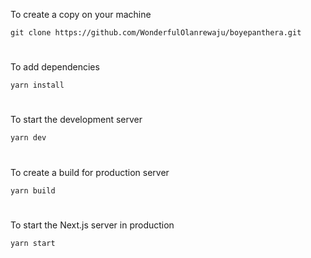 To create a copy on your machine
```
git clone https://github.com/WonderfulOlanrewaju/boyepanthera.git
```
#
To add dependencies
```
yarn install
```
#
To start the development server
```
yarn dev 
```
#
To create a build for production server
```
yarn build 
```

#
To start the Next.js server in production
```
yarn start 
```
